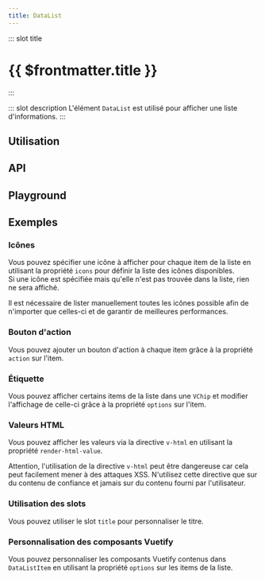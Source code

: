 ```yaml
---
title: DataList
---
```


::: slot title
# {{ $frontmatter.title }}
:::

::: slot description
L'élément `DataList` est utilisé pour afficher une liste d'informations.
:::

## Utilisation

<DocExample
  eager
  file="composants/data-list/examples/data-list"
/>

## API

<DocApi
  :value="['DataList', 'DataListItem', 'DataListLoading']"
  :api="{
    DataList: {
      props: [
        {
          name: 'items',
          type: 'DataListItem[]',
          required: true,
          description: 'La liste des items à afficher.',
          example: '{\n	key: string;\n	value?: string;\n	action?: string;\n	chip?: boolean;\n	icon?: string;\n	options?: Options;\n}'
        },
        {
          name: 'icons',
          type: 'DataListIcons',
          default: 'undefined',
          description: 'La liste des différentes icônes disponibles pour les items.',
          example: '{\n	[iconName: string]: string;\n}'
        },
        {
          name: 'list-title',
          type: 'string',
          default: 'undefined',
          description: 'Le titre de la liste.'
        },
        {
          name: 'title-class',
          type: 'string',
          default: '\'mb-3 headline\'',
          description: 'Les classes à appliquer sur le titre de la liste.'
        },
        {
          name: 'row',
          type: 'boolean',
          default: 'false',
          description: 'Affiche les items de la liste horizontalement.'
        },
        {
          name: 'flex',
          type: 'boolean',
          default: 'false',
          description: 'Affiche les items en ligne avec passage à la ligne lorsqu\'il n\'y a plus de place disponible.'
        },
        {
          name: 'placeholder',
          type: 'string',
          default: '\'…\'',
          description: 'Le texte à afficher lorsqu\'il n\'y a pas de valeur.'
        },
        {
          name: 'min-width',
          type: 'string',
          default: 'undefined',
          description: 'La largeur minimum du composant.'
        },
        {
          name: 'item-width',
          type: 'string',
          default: '\'200px\'',
          description: 'La largeur de chaque item.'
        },
        {
          name: 'loading',
          type: 'boolean',
          default: 'false',
          description: 'Affiche un état de chargement.'
        },
        {
          name: 'items-number-loading',
          type: 'number',
          default: '1',
          description: 'Le nombre d\'items à afficher lors du chargement.'
        },
        {
          name: 'heading-loading',
          type: 'boolean',
          default: 'false',
          description: 'Affiche un squelette pour le titre pendant le chargement.'
        },
        {
          name: 'render-html-value',
          default: 'false',
          type: 'boolean',
          description: 'Utilise `v-html` pour afficher les valeurs.'
        }
      ],
      slots: [
        {
          name: 'title',
          description: 'Slot pour remplacer le titre par défaut.'
        }
      ],
      events: [
        {
          name: 'click:item-action',
          description: 'Événement émis lorsque l\'utilisateur clique sur le bouton d\'action d\'un item.',
          value: 'itemIndex: number'
        }
      ]
    },
    DataListItem: {
      props: [
        {
          name: 'label',
          type: 'string',
          required: true,
          description: 'Le label de la valeur.'
        },
        {
          name: 'value',
          type: 'string',
          default: 'undefined',
          description: 'La valeur à afficher.'
        },
        {
          name: 'action',
          type: 'string',
          default: 'undefined',
          description: 'Le label du bouton action à afficher.'
        },
        {
          name: 'placeholder',
          type: 'string',
          default: '\'…\'',
          description: 'Le texte à afficher lorsqu\'il n\'y a pas de valeur.'
        },
        {
          name: 'chip',
          type: 'boolean',
          default: 'false',
          description: 'Affiche la valeur dans une `VChip`.'
        },
        {
          name: 'icon',
          type: 'string',
          default: 'undefined',
          description: 'Le nom de l\'icône à afficher.'
        },
        {
          name: 'render-html-value',
          type: 'boolean',
          default: 'false',
          description: 'Utilise `v-html` pour afficher les valeurs.'
        },
        {
          name: 'vuetify-options',
          type: 'Options',
          default: 'undefined',
          description: 'Personnalisation des composants Vuetify en utilisant la directive `customizable`.',
          options: '{\n	layout: `VLayout`,\n	icon: `VIcon`,\n	chip: `VChip`,\n	actionBtn: `VBtn`\n}'
        }
      ],
      slots: [
        {
          name: 'icon',
          description: 'Slot pour remplacer l\'icône.'
        },
        {
          name: 'value',
          description: 'Slot pour remplacer le contenu de l\'item.'
        },
        {
          name: 'action',
          description: 'Slot pour remplacer le contenu de l\'action.'
        }
      ],
      events: [
        {
          name: 'click:action',
          description: 'Événement émis lorsque l\'utilisateur clique sur le bouton d\'action.'
        }
      ]
    },
    DataListLoading: {
      props: [
        {
          name: 'itemsNumber',
          type: 'number',
          default: '1',
          description: 'Le nombre d\'items à afficher pendant le chargement.'
        },
        {
          name: 'heading',
          type: 'boolean',
          default: 'false',
          description: 'Affiche un squelette pour le titre pendant le chargement.'
        },
        {
          name: 'row',
          type: 'boolean',
          default: 'false',
          description: 'Affiche les items de la liste horizontalement.'
        },
        {
          name: 'flex',
          type: 'boolean',
          default: 'false',
          description: 'Affiche les items en ligne avec passage à la ligne lorsqu\'il n\'y a plus de place disponible.'
        },
        {
          name: 'width',
          type: 'string',
          default: '\'200px\'',
          description: 'La largeur de chaque item.'
        }
      ]
    }
  }"
/>

## Playground

<DocExample
  file="composants/data-list/examples/data-list-playground"
  hide-code-block
/>

## Exemples

### Icônes

Vous pouvez spécifier une icône à afficher pour chaque item de la liste en utilisant la propriété `icons` pour définir la liste des icônes disponibles.<br>
Si une icône est spécifiée mais qu'elle n'est pas trouvée dans la liste, rien ne sera affiché.

<DocInfo>

Il est nécessaire de lister manuellement toutes les icônes possible afin de n'importer que celles-ci et de garantir de meilleures performances.

</DocInfo>

<DocExample file="composants/data-list/examples/data-list-icons" />

### Bouton d'action

Vous pouvez ajouter un bouton d'action à chaque item grâce à la propriété `action` sur l'item.

<DocExample file="composants/data-list/examples/data-list-action" />

### Étiquette

Vous pouvez afficher certains items de la liste dans une `VChip` et modifier l'affichage de celle-ci grâce à la propriété `options` sur l'item.

<DocExample file="composants/data-list/examples/data-list-chip" />

### Valeurs HTML

Vous pouvez afficher les valeurs via la directive `v-html` en utilisant la propriété `render-html-value`.

<DocInfo color="orange">

Attention, l'utilisation de la directive `v-html` peut être dangereuse car cela peut facilement mener à des attaques XSS. N'utilisez cette directive que sur du contenu de confiance et jamais sur du contenu fourni par l'utilisateur.

</DocInfo>

<DocExample file="composants/data-list/examples/data-list-html-value" />

### Utilisation des slots

Vous pouvez utiliser le slot `title` pour personnaliser le titre.

<DocExample file="composants/data-list/examples/data-list-slot" />

### Personnalisation des composants Vuetify

Vous pouvez personnaliser les composants Vuetify contenus dans `DataListItem` en utilisant la propriété `options` sur les items de la liste.

<DocExample file="composants/data-list/examples/data-list-options" />
